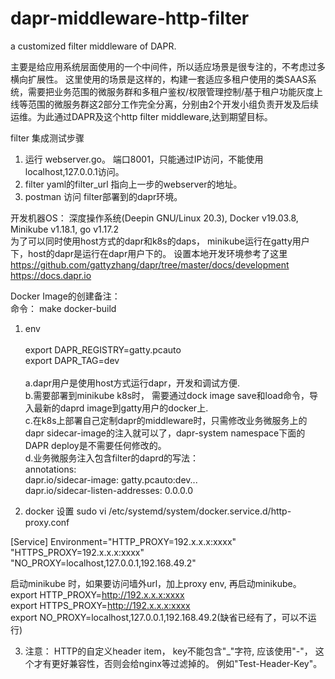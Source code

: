 # dapr-middleware-http-filter
a customized filter middleware of DAPR.

主要是给应用系统层面使用的一个中间件，所以适应场景是很专注的，不考虑过多横向扩展性。
这里使用的场景是这样的，构建一套适应多租户使用的类SAAS系统，需要把业务范围的微服务群和多租户鉴权/权限管理控制/基于租户功能灰度上线等范围的微服务群这2部分工作完全分离，分别由2个开发小组负责开发及后续运维。为此通过DAPR及这个http filter middleware,达到期望目标。

filter 集成测试步骤
1. 运行 webserver.go。 端口8001，只能通过IP访问，不能使用localhost,127.0.0.1访问。
2. filter yaml的filter_url 指向上一步的webserver的地址。
3. postman 访问 filter部署到的dapr环境。

开发机器OS： 深度操作系统(Deepin GNU/Linux 20.3), Docker v19.03.8, Minikube v1.18.1, go v1.17.2<br>
为了可以同时使用host方式的dapr和k8s的daps， minikube运行在gatty用户下，host的dapr是运行在dapr用户下的。
设置本地开发环境参考了这里<br>
    https://github.com/gattyzhang/dapr/tree/master/docs/development<br>
    https://docs.dapr.io

Docker Image的创建备注：<br>
命令： make docker-build
1. env<br>   
export DAPR_REGISTRY=gatty.pcauto<br>
export DAPR_TAG=dev<br><br>
    a.dapr用户是使用host方式运行dapr，开发和调试方便.<br>
    b.需要部署到minikube k8s时， 需要通过dock image save和load命令，导入最新的daprd image到gatty用户的docker上.<br>
    c.在k8s上部署自己定制dapr的middleware时，只需修改业务微服务上的dapr sidecar-image的注入就可以了，dapr-system namespace下面的DAPR deploy是不需要任何修改的。<br>
    d.业务微服务注入包含filter的daprd的写法：<br>
annotations:<br>
    dapr.io/sidecar-image: gatty.pcauto:dev...<br>
    dapr.io/sidecar-listen-addresses: 0.0.0.0


2. docker 设置
sudo vi /etc/systemd/system/docker.service.d/http-proxy.conf

[Service]
Environment="HTTP_PROXY=192.x.x.x:xxxx" "HTTPS_PROXY=192.x.x.x:xxxx" "NO_PROXY=localhost,127.0.0.1,192.168.49.2"

启动minikube 时，如果要访问墙外url，加上proxy env, 再启动minikube。<br>
export HTTP_PROXY=http://192.x.x.x:xxxx<br>
export HTTPS_PROXY=http://192.x.x.x:xxxx<br>
export NO_PROXY=localhost,127.0.0.1,192.168.49.2(缺省已经有了，可以不运行)


3. 注意：
HTTP的自定义header item， key不能包含"_"字符, 应该使用"-"， 这个才有更好兼容性，否则会给nginx等过滤掉的。 例如"Test-Header-Key"。
